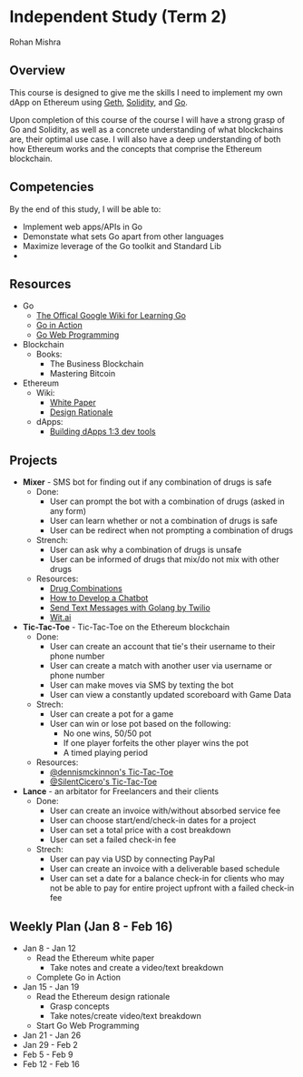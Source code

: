 # Independent Study (Term 2)
Rohan Mishra

## Overview
This course is designed to give me the skills I need to implement my own dApp on Ethereum 
using [Geth](), [Solidity](), and [Go]().

Upon completion of this course of the course I will have a strong grasp of Go and Solidity, 
as well as a concrete understanding of what blockchains are, their optimal use case. I will 
also have a deep understanding of both how Ethereum works and the concepts that comprise 
the Ethereum blockchain.

## Competencies
By the end of this study, I will be able to:
- Implement web apps/APIs in Go
- Demonstate what sets Go apart from other languages
- Maximize leverage of the Go toolkit and Standard Lib 
- 

## Resources
- Go
    + [The Offical Google Wiki for Learning Go](https://github.com/golang/go/wiki/Learn)
    + [Go in Action](https://www.manning.com/books/go-in-action)
    + [Go Web Programming](https://www.manning.com/books/go-web-programming)
- Blockchain
    + Books:
        * The Business Blockchain
        * Mastering Bitcoin
- Ethereum
    + Wiki:
        * [White Paper]()
        * [Design Rationale]()
    + dApps:
        * [Building dApps 1:3 dev tools](https://www.slideshare.net/MartinKppelmann/build-dapps-13-dev-tools)

## Projects
- **Mixer** - SMS bot for finding out if any combination of drugs is safe 
    + Done:
        - User can prompt the bot with a combination of drugs (asked in any form)        
        - User can learn whether or not a combination of drugs is safe
        - User can be redirect when not prompting a combination of drugs
    + Strench:
        - User can ask why a combination of drugs is unsafe
        - User can be informed of drugs that mix/do not mix with other drugs
    + Resources:
        - [Drug Combinations](http://wiki.tripsit.me/wiki/File:Combo_2.png)
        - [How to Develop a Chatbot](https://chatbotsmagazine.com/how-to-develop-a-chatbot-from-scratch-62bed1adab8c)
        - [Send Text Messages with Golang by Twilio](https://www.twilio.com/blog/2017/09/send-text-messages-golang.html)
        - [Wit.ai](https://wit.ai/)
- **Tic-Tac-Toe** - Tic-Tac-Toe on the Ethereum blockchain
    + Done:
        - User can create an account that tie's their username to their phone number
        - User can create a match with another user via username or phone number
        - User can make moves via SMS by texting the bot
        - User can view a constantly updated scoreboard with Game Data
    + Strech:
        - User can create a pot for a game
        - User can win or lose pot based on the following:
            + No one wins, 50/50 pot
            + If one player forfeits the other player wins the pot
            + A timed playing period
    + Resources:
        - [@dennismckinnon's Tic-Tac-Toe](https://github.com/dennismckinnon/Ethereum-TicTacToe)
        - [@SilentCicero's Tic-Tac-Toe](https://github.com/SilentCicero/Ethereum/tree/master/TicTacToe)
- **Lance** - an arbitator for Freelancers and their clients
    + Done:
        - User can create an invoice with/without absorbed service fee
        - User can choose start/end/check-in dates for a project
        - User can set a total price with a cost breakdown
        - User can set a failed check-in fee
    + Strech:
        - User can pay via USD by connecting PayPal
        - User can create an invoice with a deliverable based schedule
        - User can set a date for a balance check-in for clients who may not be able to
          pay for entire project upfront with a failed check-in fee

## Weekly Plan (Jan 8 - Feb 16)
- Jan 8 - Jan 12
    + Read the Ethereum white paper
        + Take notes and create a video/text breakdown
    + Complete Go in Action
- Jan 15 - Jan 19
    + Read the Ethereum design rationale
        + Grasp concepts
        + Take notes/create video/text breakdown
    + Start Go Web Programming
- Jan 21 - Jan 26
- Jan 29 - Feb 2
- Feb 5 - Feb 9
- Feb 12 - Feb 16

